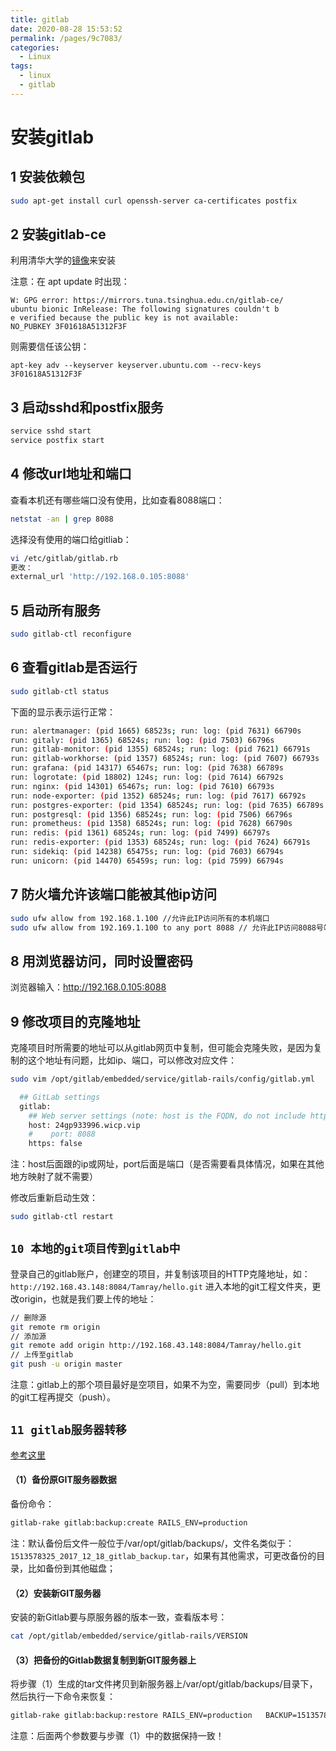 ```yaml
---
title: gitlab
date: 2020-08-28 15:53:52
permalink: /pages/9c7083/
categories: 
  - Linux
tags: 
  - linux
  - gitlab
---
```

# 安装gitlab

## 1 安装依赖包
```bash
sudo apt-get install curl openssh-server ca-certificates postfix
```
## 2 安装gitlab-ce
利用清华大学的[镜像](https://mirror.tuna.tsinghua.edu.cn/help/gitlab-ce/)来安装

注意：在 apt update 时出现：
```shell
W: GPG error: https://mirrors.tuna.tsinghua.edu.cn/gitlab-ce/
ubuntu bionic InRelease: The following signatures couldn't b
e verified because the public key is not available: 
NO_PUBKEY 3F01618A51312F3F
```
则需要信任该公钥：
```shell
apt-key adv --keyserver keyserver.ubuntu.com --recv-keys 3F01618A51312F3F
```

## 3 启动sshd和postfix服务
```bash
service sshd start
service postfix start
```
## 4 修改url地址和端口
查看本机还有哪些端口没有使用，比如查看8088端口：
```bash
netstat -an | grep 8088
```
选择没有使用的端口给gitliab：
```bash
vi /etc/gitlab/gitlab.rb
更改：
external_url 'http://192.168.0.105:8088'
```



## 5 启动所有服务
```bash
sudo gitlab-ctl reconfigure
```
## 6 查看gitlab是否运行
```bash
sudo gitlab-ctl status
```
下面的显示表示运行正常：
```bash
run: alertmanager: (pid 1665) 68523s; run: log: (pid 7631) 66790s
run: gitaly: (pid 1365) 68524s; run: log: (pid 7503) 66796s
run: gitlab-monitor: (pid 1355) 68524s; run: log: (pid 7621) 66791s
run: gitlab-workhorse: (pid 1357) 68524s; run: log: (pid 7607) 66793s
run: grafana: (pid 14317) 65467s; run: log: (pid 7638) 66789s
run: logrotate: (pid 18802) 124s; run: log: (pid 7614) 66792s
run: nginx: (pid 14301) 65467s; run: log: (pid 7610) 66793s
run: node-exporter: (pid 1352) 68524s; run: log: (pid 7617) 66792s
run: postgres-exporter: (pid 1354) 68524s; run: log: (pid 7635) 66789s
run: postgresql: (pid 1356) 68524s; run: log: (pid 7506) 66796s
run: prometheus: (pid 1358) 68524s; run: log: (pid 7628) 66790s
run: redis: (pid 1361) 68524s; run: log: (pid 7499) 66797s
run: redis-exporter: (pid 1353) 68524s; run: log: (pid 7624) 66791s
run: sidekiq: (pid 14238) 65475s; run: log: (pid 7603) 66794s
run: unicorn: (pid 14470) 65459s; run: log: (pid 7599) 66794s
```
 
## 7 防火墙允许该端口能被其他ip访问
```bash
sudo ufw allow from 192.168.1.100 //允许此IP访问所有的本机端口
sudo ufw allow from 192.169.1.100 to any port 8088 // 允许此IP访问8088号端口
```
 
## 8 用浏览器访问，同时设置密码
浏览器输入：http://192.168.0.105:8088
 
## 9 修改项目的克隆地址
克隆项目时所需要的地址可以从gitlab网页中复制，但可能会克隆失败，是因为复制的这个地址有问题，比如ip、端口，可以修改对应文件：
```bash
sudo vim /opt/gitlab/embedded/service/gitlab-rails/config/gitlab.yml
```
```bash
  ## GitLab settings
  gitlab:
    ## Web server settings (note: host is the FQDN, do not include http://)
    host: 24gp933996.wicp.vip
    #    port: 8088
    https: false
```
注：host后面跟的ip或网址，port后面是端口（是否需要看具体情况，如果在其他地方映射了就不需要）

修改后重新启动生效：
```bash
sudo gitlab-ctl restart
```

## `10 本地的git项目传到gitlab中`
登录自己的gitlab账户，创建空的项目，并复制该项目的HTTP克隆地址，如：`http://192.168.43.148:8084/Tamray/hello.git`
进入本地的git工程文件夹，更改origin，也就是我们要上传的地址：
```bash
// 删除源
git remote rm origin
// 添加源
git remote add origin http://192.168.43.148:8084/Tamray/hello.git
// 上传至gitlab
git push -u origin master 
```
注意：gitlab上的那个项目最好是空项目，如果不为空，需要同步（pull）到本地的git工程再提交（push）。
## `11 gitlab服务器转移`
[参考这里](https://www.jianshu.com/p/dfcfd5a66b8b)
#### （1）备份原GIT服务器数据
备份命令：
```bash
gitlab-rake gitlab:backup:create RAILS_ENV=production
```
注：默认备份后文件一般位于/var/opt/gitlab/backups/，文件名类似于：`1513578325_2017_12_18_gitlab_backup.tar`，如果有其他需求，可更改备份的目录，比如备份到其他磁盘；
#### （2）安装新GIT服务器
安装的新Gitlab要与原服务器的版本一致，查看版本号：
```bash
cat /opt/gitlab/embedded/service/gitlab-rails/VERSION
```
#### （3）把备份的Gitlab数据复制到新GIT服务器上
将步骤（1）生成的tar文件拷贝到新服务器上/var/opt/gitlab/backups/目录下，然后执行一下命令来恢复：
```bash
gitlab-rake gitlab:backup:restore RAILS_ENV=production   BACKUP=1513578325_2017_12_18
```
注意：后面两个参数要与步骤（1）中的数据保持一致！

